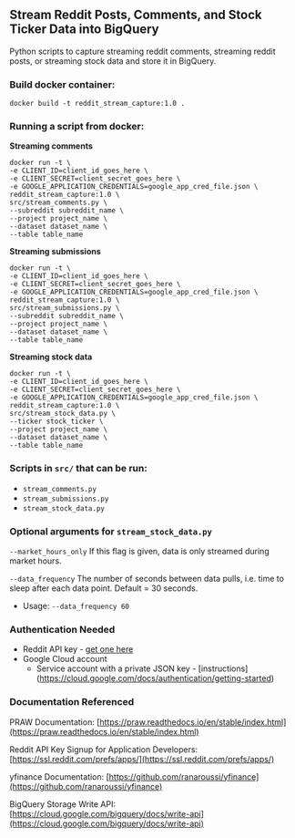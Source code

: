 ## Stream Reddit Posts, Comments, and Stock Ticker Data into BigQuery

Python scripts to capture streaming reddit comments, streaming reddit posts, or streaming stock data and store it in BigQuery.

### Build docker container:

`docker build -t reddit_stream_capture:1.0 .`

### Running a script from docker:

**Streaming comments**

```
docker run -t \
-e CLIENT_ID=client_id_goes_here \
-e CLIENT_SECRET=client_secret_goes_here \
-e GOOGLE_APPLICATION_CREDENTIALS=google_app_cred_file.json \
reddit_stream_capture:1.0 \
src/stream_comments.py \
--subreddit subreddit_name \
--project project_name \
--dataset dataset_name \
--table table_name
```

**Streaming submissions**

```
docker run -t \
-e CLIENT_ID=client_id_goes_here \
-e CLIENT_SECRET=client_secret_goes_here \
-e GOOGLE_APPLICATION_CREDENTIALS=google_app_cred_file.json \
reddit_stream_capture:1.0 \
src/stream_submissions.py \
--subreddit subreddit_name \
--project project_name \
--dataset dataset_name \
--table table_name
```

**Streaming stock data**

```
docker run -t \
-e CLIENT_ID=client_id_goes_here \
-e CLIENT_SECRET=client_secret_goes_here \
-e GOOGLE_APPLICATION_CREDENTIALS=google_app_cred_file.json \
reddit_stream_capture:1.0 \
src/stream_stock_data.py \
--ticker stock_ticker \
--project project_name \
--dataset dataset_name \
--table table_name
```

### Scripts in `src/` that can be run:

* `stream_comments.py`
* `stream_submissions.py`
* `stream_stock_data.py`

### Optional arguments for `stream_stock_data.py`

`--market_hours_only` If this flag is given, data is only streamed during market hours.

`--data_frequency` The number of seconds between data pulls, i.e. time to sleep after each data point. Default = 30 seconds.

* Usage: `--data_frequency 60`

### Authentication Needed

* Reddit API key - [get one here](https://ssl.reddit.com/prefs/apps/)
* Google Cloud account
	* Service account with a private JSON key - [instructions] (https://cloud.google.com/docs/authentication/getting-started)

### Documentation Referenced

PRAW Documentation: [https://praw.readthedocs.io/en/stable/index.html](https://praw.readthedocs.io/en/stable/index.html)

Reddit API Key Signup for Application Developers: [https://ssl.reddit.com/prefs/apps/](https://ssl.reddit.com/prefs/apps/)

yfinance Documentation: [https://github.com/ranaroussi/yfinance](https://github.com/ranaroussi/yfinance)

BigQuery Storage Write API: [https://cloud.google.com/bigquery/docs/write-api](https://cloud.google.com/bigquery/docs/write-api)